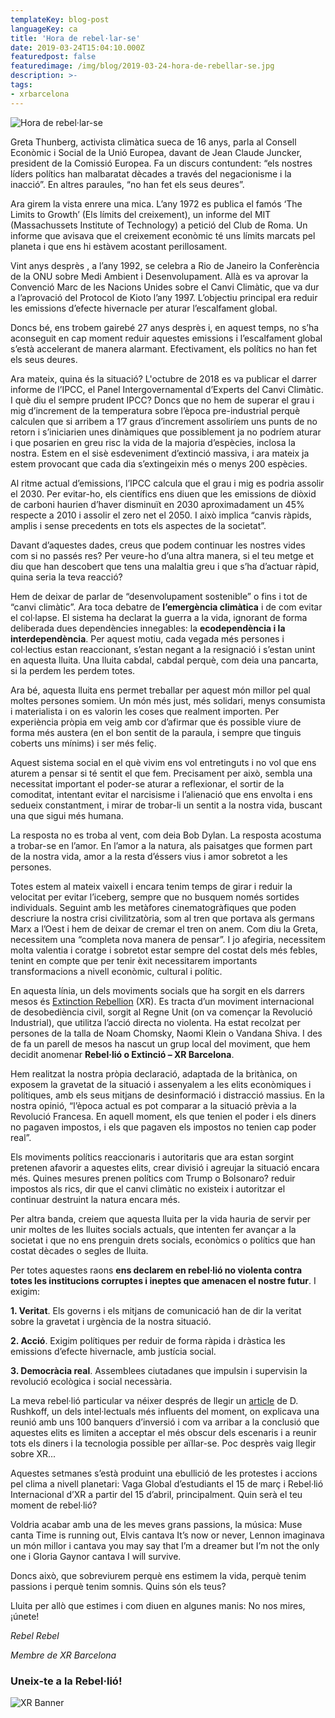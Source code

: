 ```yaml
---
templateKey: blog-post
languageKey: ca
title: 'Hora de rebel·lar-se'
date: 2019-03-24T15:04:10.000Z
featuredpost: false
featuredimage: /img/blog/2019-03-24-hora-de-rebellar-se.jpg
description: >-
tags:
- xrbarcelona
---
```



![Hora de rebel·lar-se](/img/blog/2019-03-24-hora-de-rebellar-se.jpg)

Greta Thunberg, activista climàtica sueca de 16 anys, parla al Consell Econòmic i Social de la Unió Europea, davant de Jean Claude Juncker, president de la Comissió Europea. Fa un discurs contundent: “els nostres líders polítics han malbaratat dècades a través del negacionisme i la inacció”. En altres paraules, “no han fet els seus deures”.

Ara girem la vista enrere una mica. L’any 1972 es publica el famós ‘The Limits to Growth’ (Els límits del creixement), un informe del MIT (Massachussets Institute of Technology) a petició del Club de Roma. Un informe que avisava que el creixement econòmic té uns límits marcats pel planeta i que ens hi estàvem acostant perillosament.

Vint anys desprès , a l’any 1992, se celebra a Rio de Janeiro la Conferència de la ONU sobre Medi Ambient i Desenvolupament. Allà es va aprovar la Convenció Marc de les Nacions Unides sobre el Canvi Climàtic, que va dur a l’aprovació del Protocol de Kioto l’any 1997. L’objectiu principal era reduir les emissions d’efecte hivernacle per aturar l’escalfament global.

Doncs bé, ens trobem gairebé 27 anys desprès i, en aquest temps, no s’ha aconseguit en cap moment reduir aquestes emissions i l’escalfament global s’està accelerant de manera alarmant. Efectivament, els polítics no han fet els seus deures.

Ara mateix, quina és la situació? L'octubre de 2018 es va publicar el darrer informe de l’IPCC, el Panel Intergovernamental d’Experts del Canvi Climàtic. I què diu el sempre prudent IPCC? Doncs que no hem de superar el grau i mig d’increment de la temperatura sobre l’època pre-industrial perquè  calculen que si arribem a 1’7 graus d’increment assoliríem uns punts de no retorn i s’iniciarien unes dinàmiques que possiblement ja no podríem aturar i que posarien en greu risc la vida de la majoria d’espècies, inclosa la nostra. Estem en el sisè esdeveniment d’extinció massiva, i ara mateix ja estem provocant que cada dia s’extingeixin més o menys 200 espècies.

Al ritme actual d’emissions, l’IPCC calcula que el grau i mig es podria assolir el 2030.  Per evitar-ho, els científics ens diuen que les emissions de diòxid de carboni haurien d’haver disminuït en 2030 aproximadament un 45% respecte a 2010 i assolir el zero net el 2050. I això implica “canvis ràpids, amplis i sense precedents en tots els aspectes de la societat”.

Davant d’aquestes dades, creus que podem continuar les nostres vides com si no passés res? Per veure-ho d’una altra manera, si el teu metge et diu que han descobert que tens una malaltia greu i que s’ha d’actuar ràpid, quina seria la teva reacció?

Hem de deixar de parlar de “desenvolupament sostenible” o fins i tot de “canvi climàtic”. Ara toca debatre de **l’emergència climàtica** i de com evitar el col·lapse. El sistema ha declarat la guerra a la vida, ignorant de forma deliberada dues dependències innegables: la **ecodependència i la interdependència**. Per aquest motiu, cada vegada més persones i col·lectius estan reaccionant, s’estan negant a la resignació i s’estan unint en aquesta lluita. Una lluita cabdal, cabdal perquè, com deia una pancarta, si la perdem les perdem totes.

Ara bé, aquesta lluita ens permet treballar per aquest món millor pel qual moltes persones somiem. Un món més just, més solidari, menys consumista i materialista i on es valorin les coses que realment importen. Per experiència pròpia em veig amb cor d’afirmar que és possible viure de forma més austera (en el bon sentit de la paraula, i sempre que tinguis coberts uns mínims) i ser més feliç.

Aquest sistema social en el què vivim ens vol entretinguts i no vol que ens aturem a pensar si té sentit el que fem. Precisament per això, sembla una necessitat important el poder-se aturar a reflexionar, el sortir de la comoditat, intentant evitar el narcisisme i l’alienació que ens envolta i ens sedueix constantment, i mirar de trobar-li un sentit a la nostra vida, buscant una que sigui més humana.

La resposta no es troba al vent, com deia Bob Dylan. La resposta acostuma a trobar-se en l’amor. En l’amor a la natura, als paisatges que formen part de la nostra vida, amor a la resta d’éssers vius i amor sobretot a les persones.

Totes estem al mateix vaixell i encara tenim temps de girar i reduir la velocitat per evitar l’iceberg, sempre que no busquem només sortides individuals. Seguint amb les metàfores cinematogràfiques que poden descriure la nostra crisi civilitzatòria, som al tren que portava als germans Marx a l’Oest i hem de deixar de cremar el tren on anem. Com diu la Greta, necessitem una “completa nova manera de pensar”. I jo afegiria, necessitem molta valentia i coratge i sobretot estar sempre del costat dels més febles, tenint en compte que per tenir èxit necessitarem importants transformacions a nivell econòmic, cultural i polític.

En aquesta línia, un dels moviments socials que ha sorgit en els darrers mesos és [Extinction Rebellion](https://rebellion.earth) (XR). Es tracta d’un moviment internacional de desobediència civil, sorgit al Regne Unit (on va començar la Revolució Industrial), que utilitza l’acció directa no violenta. Ha estat recolzat per persones de la talla de Noam Chomsky, Naomi Klein o Vandana Shiva. I des de fa un parell de mesos ha nascut un grup local del moviment, que hem decidit anomenar **Rebel·lió o Extinció – XR Barcelona**.

Hem realitzat la nostra pròpia declaració, adaptada de la britànica, on exposem la gravetat de la situació i assenyalem a les elits econòmiques i polítiques, amb els seus mitjans de desinformació i distracció massius. En la nostra opinió, “l’època actual es pot comparar a la situació prèvia a la Revolució Francesa. En aquell moment, els que tenien el poder i els diners no pagaven impostos, i els que pagaven els impostos no tenien cap poder real”.

Els moviments polítics reaccionaris i autoritaris que ara estan sorgint pretenen afavorir a aquestes elits, crear divisió i agreujar la situació encara més. Quines mesures prenen polítics com Trump o Bolsonaro? reduir impostos als rics, dir que el canvi climàtic no existeix i autoritzar el continuar destruint la natura encara més.

Per altra banda, creiem que aquesta lluita per la vida hauria de servir per unir moltes de les lluites socials actuals, que intenten fer avançar a la societat i que no ens prenguin drets socials, econòmics o polítics que han costat dècades o segles de lluita.

Per totes aquestes raons **ens declarem en rebel·lió no violenta contra totes les institucions corruptes i ineptes que amenacen el nostre futur**. I exigim:

**1. Veritat**. Els governs i els mitjans de comunicació han de dir la veritat sobre la gravetat i urgència de la nostra situació. 

**2. Acció**. Exigim polítiques per reduir de forma ràpida i dràstica les emissions d’efecte hivernacle, amb justícia social.

**3. Democràcia real**. Assemblees ciutadanes que impulsin i supervisin la revolució ecològica i social necessària.

La meva rebel·lió particular va néixer després de llegir un [article](https://ctxt.es/es/20180801/Politica/21062/tecnologia-futuro-ricos-pobres-economia-Douglas-Rushkoff.htm) de D. Rushkoff, un dels intel·lectuals més influents del moment, on explicava una reunió amb uns 100 banquers d’inversió i com va arribar a la conclusió que aquestes elits es limiten a acceptar el més obscur dels escenaris i a reunir tots els diners i la tecnologia possible per aïllar-se. Poc desprès vaig llegir sobre XR...

Aquestes setmanes s’està produint una ebullició de les protestes i accions pel clima a nivell planetari: Vaga Global d’estudiants el 15 de març i Rebel·lió Internacional d’XR a partir del 15 d’abril, principalment. Quin serà el teu moment de rebel·lió?

Voldria acabar amb una de les meves grans passions, la música:  Muse canta Time is running out, Elvis cantava It’s now or never, Lennon imaginava un món millor i cantava you may say that I’m a dreamer but I’m not the only one i Gloria Gaynor cantava I will survive.

Doncs això, que sobreviurem perquè ens estimem la vida, perquè tenim passions i perquè tenim somnis. Quins són els teus? 

Lluita per allò que estimes i com diuen en algunes manis: No nos mires, ¡únete!

*Rebel Rebel*

*Membre de XR Barcelona*

### Uneix-te a la Rebel·lió!

![XR Banner](/img/blog/common/xr-banner.jpg)
